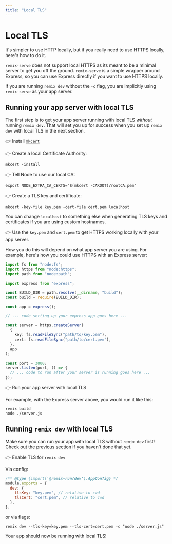 ```yaml
---
title: "Local TLS"
---
```


# Local TLS

It's simpler to use HTTP locally, but if you really need to use HTTPS locally, here's how to do it.

<docs-warning>

`remix-serve` does not support local HTTPS as its meant to be a minimal server to get you off the ground.
`remix-serve` is a simple wrapper around Express, so you can use Express directly if you want to use HTTPS locally.

If you are running `remix dev` without the `-c` flag, you are implicitly using `remix-serve` as your app server.

</docs-warning>

## Running your app server with local TLS

The first step is to get your app server running with local TLS _without_ running `remix dev`.
That will set you up for success when you set up `remix dev` with local TLS in the next section.

👉 Install [`mkcert`][mkcert]

👉 Create a local Certificate Authority:

```shellscript nonumber
mkcert -install
```

👉 Tell Node to use our local CA:

```shellscript nonumber
export NODE_EXTRA_CA_CERTS="$(mkcert -CAROOT)/rootCA.pem"
```

👉 Create a TLS key and certificate:

```shellscript nonumber
mkcert -key-file key.pem -cert-file cert.pem localhost
```

<docs-info>

You can change `localhost` to something else when generating TLS keys and certificates if you are using custom hostnames.

</docs-info>

👉 Use the `key.pem` and `cert.pem` to get HTTPS working locally with your app server.

How you do this will depend on what app server you are using.
For example, here's how you could use HTTPS with an Express server:

```ts filename=server.ts
import fs from "node:fs";
import https from "node:https";
import path from "node:path";

import express from "express";

const BUILD_DIR = path.resolve(__dirname, "build");
const build = require(BUILD_DIR);

const app = express();

// ... code setting up your express app goes here ...

const server = https.createServer(
  {
    key: fs.readFileSync("path/to/key.pem"),
    cert: fs.readFileSync("path/to/cert.pem"),
  },
  app
);

const port = 3000;
server.listen(port, () => {
  // ... code to run after your server is running goes here ...
});
```

👉 Run your app server with local TLS

For example, with the Express server above, you would run it like this:

```shellscript nonumber
remix build
node ./server.js
```

## Running `remix dev` with local TLS

Make sure you can run your app with local TLS without `remix dev` first!
Check out the previous section if you haven't done that yet.

👉 Enable TLS for `remix dev`

Via config:

```js filename=remix.config.js
/** @type {import('@remix-run/dev').AppConfig} */
module.exports = {
  dev: {
    tlsKey: "key.pem", // relative to cwd
    tlsCert: "cert.pem", // relative to cwd
  },
};
```

or via flags:

```shellscript nonumber
remix dev --tls-key=key.pem --tls-cert=cert.pem -c "node ./server.js"
```

Your app should now be running with local TLS!

[mkcert]: https://github.com/FiloSottile/mkcert#installation
